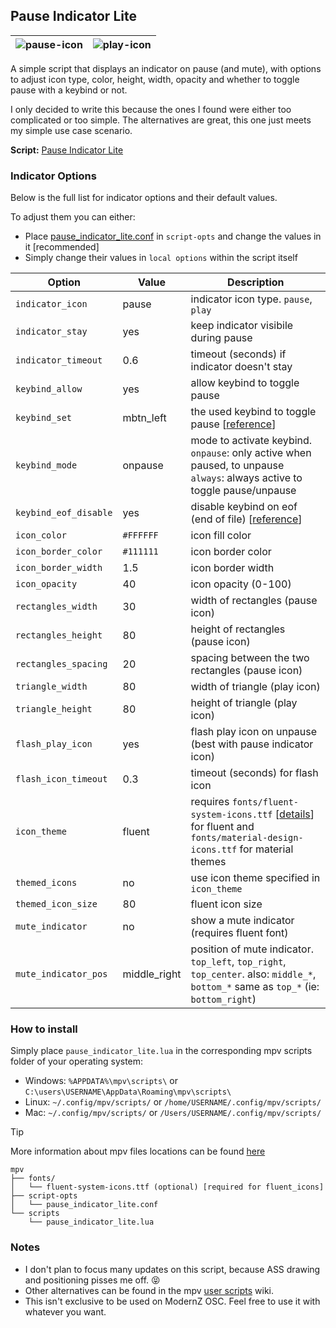 ## Pause Indicator Lite
| ![pause-icon](https://github.com/user-attachments/assets/cd41333c-8fdd-4de9-8977-15eea95798dc) | ![play-icon](https://github.com/user-attachments/assets/0d1671f8-9b1b-4f10-ade3-82d1748b2d93) |
|:---:|:---:|

A simple script that displays an indicator on pause (and mute), with options to adjust icon type, color, height, width, opacity and whether to toggle pause with a keybind or not.

I only decided to write this because the ones I found were either too complicated or too simple. The alternatives are great, this one just meets my simple use case scenario.

**Script:** [Pause Indicator Lite](./pause_indicator_lite.lua)

### Indicator Options
Below is the full list for indicator options and their default values. 

To adjust them you can either: 
- Place [pause_indicator_lite.conf](./pause_indicator_lite.conf) in `script-opts` and change the values in it [recommended]
- Simply change their values in `local options` within the script itself

| Option                   | Value       | Description                                                                                                                          |
|--------------------------|-------------|--------------------------------------------------------------------------------------------------------------------------------------|
| `indicator_icon`         | pause       | indicator icon type.  `pause`, `play`                                                                                                |
| `indicator_stay`         | yes         | keep indicator visibile during pause                                                                                                 |
| `indicator_timeout`      | 0.6         | timeout (seconds) if indicator doesn't stay                                                                                          |
| `keybind_allow`          | yes         | allow keybind to toggle pause                                                                                                        |
| `keybind_set`            | mbtn_left   | the used keybind to toggle pause [[reference](https://github.com/mpv-player/mpv/blob/master/etc/input.conf)]                         |
| `keybind_mode`           | onpause     | mode to activate keybind. <br>`onpause`: only active when paused, to unpause <br>`always`: always active to toggle pause/unpause     |
| `keybind_eof_disable`    | yes         | disable keybind on eof (end of file) [[reference](https://github.com/Samillion/ModernZ/issues/291)]                                  |
| `icon_color`             | `#FFFFFF`   | icon fill color                                                                                                                      |
| `icon_border_color`      | `#111111`   | icon border color                                                                                                                    |
| `icon_border_width`      | 1.5         | icon border width                                                                                                                    |
| `icon_opacity`           | 40          | icon opacity (0-100)                                                                                                                 |
| `rectangles_width`       | 30          | width of rectangles (pause icon)                                                                                                     |
| `rectangles_height`      | 80          | height of rectangles (pause icon)                                                                                                    |
| `rectangles_spacing`     | 20          | spacing between the two rectangles (pause icon)                                                                                      |
| `triangle_width`         | 80          | width of triangle (play icon)                                                                                                        |
| `triangle_height`        | 80          | height of triangle (play icon)                                                                                                       |
| `flash_play_icon`        | yes         | flash play icon on unpause (best with pause indicator icon)                                                                          |
| `flash_icon_timeout`     | 0.3         | timeout (seconds) for flash icon                                                                                                     |
| `icon_theme`             | fluent      | requires `fonts/fluent-system-icons.ttf` [[details](https://github.com/Samillion/ModernZ/pull/336)] for fluent and `fonts/material-design-icons.ttf` for material themes |
| `themed_icons`           | no          | use icon theme specified in `icon_theme`                                                                                        |
| `themed_icon_size`       | 80          | fluent icon size                                                                                                                     |
| `mute_indicator`         | no          | show a mute indicator (requires fluent font)                                                                                         |
| `mute_indicator_pos`     | middle_right | position of mute indicator. `top_left`, `top_right`, `top_center`. also: `middle_*`, `bottom_*` same as `top_*` (ie: `bottom_right`) |

### How to install

Simply place `pause_indicator_lite.lua` in the corresponding mpv scripts folder of your operating system:

- Windows: `%APPDATA%\mpv\scripts\` or `C:\users\USERNAME\AppData\Roaming\mpv\scripts\`
- Linux: `~/.config/mpv/scripts/` or `/home/USERNAME/.config/mpv/scripts/`
- Mac: `~/.config/mpv/scripts/` or `/Users/USERNAME/.config/mpv/scripts/`

> [!TIP]
> More information about mpv files locations can be found  [here](https://mpv.io/manual/master/#files)

```
mpv
├── fonts/
│   └── fluent-system-icons.ttf (optional) [required for fluent_icons]
├── script-opts
│   └── pause_indicator_lite.conf
└── scripts
    └── pause_indicator_lite.lua
```

### Notes

- I don't plan to focus many updates on this script, because ASS drawing and positioning pisses me off. 😝 
- Other alternatives can be found in the mpv [user scripts](https://github.com/mpv-player/mpv/wiki/User-Scripts) wiki.
- This isn't exclusive to be used on ModernZ OSC. Feel free to use it with whatever you want.
